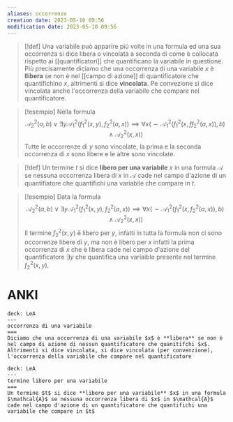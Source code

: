 ```yaml
---
aliases: occorrenze
creation date: 2023-05-10 09:56
modification date: 2023-05-10 09:56
---
```


> [!def]
> Una variabile può apparire piú volte in una formula ed una sua occorrenza si dice libera o vincolata a seconda di come è collocata rispetto ai [[quantificatori]] che quantificano la variabile in questione. Più precisamente diciamo che una occorrenza di una variabile $x$ è **llibera** se non è nel [[campo di azione]] di quantificatore che quantifichino $x$, altrimenti si dice **vincolata**. Pe convezione si dice vincolata anche l'occorrenza della variabile che compare nel quantificatore.



>[!esempio]
>Nella formula
>$$ \mathcal{A}_{2}^2(a,b) \lor \exists y \mathcal{A}_{1}^2(f_{1}^2(x,y),f_{2}^2(a,x)) \implies \forall x (\sim \mathcal{A}_{1}^2(f_{1}^2(x,ff_{2}^2(a,x)),b)\land \mathcal{A}_{2}^2(x,x)) $$
>Tutte le occorrenze di $y$ sono vincolate, la prima e la seconda occorrenza di $x$ sono libere e le altre sono vincolate.


>[!def]
>Un termine $t$ si dice **libero per una variabile** $x$ in una formula $\mathcal{A}$ se nessuna occorrenza libera di $x$ in $\mathcal{A}$ cade nel campo d'azione di un quantifiatore che quantifichi una variabile che compare in $t$.


>[!esempio]
>Data la formula
>$$\mathcal{A}_{2}^2(a,b) \lor \exists y \mathcal{A}_{1}^2(f_{1}^2(x,y),f_{2}^2(a,x)) \implies \forall x (\sim \mathcal{A}_{1}^2(f_{1}^2(x,f_{2}^2(a,x)),b)\land \mathcal{A}_{2}^2(x,x))$$
>Il termine $f_{2}^2(x,y)$ è libero per $y$, infatti in tutta la formula non ci sono occorrenze libere di $y$, ma non è libero per $x$ infatti la prima occorrenza di $x$ che è libera cade nel campo d'azione del quantificatore $\exists y$ che quantifica una variaible presente nel termine $f_{2}^2(x,y)$.

# ANKI

```anki
deck: LeA
---
occorrenza di una variabile
===
Diciamo che una occorrenza di una variabile $x$ è **libera** se non è nel campo di azione di nessun quantificatore che quanitifchi $x$. Altrimenti si dice vincolata, si dice vincolata (per convenzione), l'occorrenza della variabile che compare nel quantificatore
```


```anki
deck: LeA
---
termine libero per una variabile
===
Un termine $t$ si dice **libero per una variabile** $x$ in una formula $\mathcal{A}$ se nessuna occorrenza libera di $x$ in $\mathcal{A}$ cade nel campo d'azione di un quantificatore che quantifichi una variabile che compare in $t$
```

